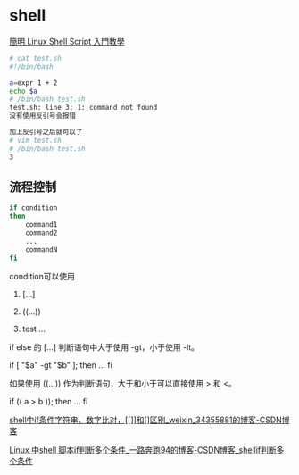 # shell

[簡明 Linux Shell Script 入門教學](https://blog.techbridge.cc/2019/11/15/linux-shell-script-tutorial/)

```bash
# cat test.sh
#!/bin/bash

a=expr 1 + 2
echo $a
# /bin/bash test.sh
test.sh: line 3: 1: command not found
没有使用反引号会报错

加上反引号之后就可以了
# vim test.sh
# /bin/bash test.sh
3
```

## 流程控制

```bash
if condition
then
    command1 
    command2
    ...
    commandN 
fi
```

condition可以使用

1. [...]

2. ((...))

3. test ...

if else 的 [...] 判断语句中大于使用 -gt，小于使用 -lt。

if [ "\$a" -gt "\$b" ]; then
    ...
fi

如果使用 ((...)) 作为判断语句，大于和小于可以直接使用 > 和 <。

if (( a > b )); then
    ...
fi





[shell中if条件字符串、数字比对，\[\[\]\]和\[\]区别_weixin_34355881的博客-CSDN博客](https://blog.csdn.net/weixin_34355881/article/details/94624318?spm=1001.2101.3001.6650.2&utm_medium=distribute.pc_relevant.none-task-blog-2%7Edefault%7ECTRLIST%7ERate-2-94624318-blog-102833792.pc_relevant_aa&depth_1-utm_source=distribute.pc_relevant.none-task-blog-2%7Edefault%7ECTRLIST%7ERate-2-94624318-blog-102833792.pc_relevant_aa&utm_relevant_index=5)



[Linux 中shell 脚本if判断多个条件_一路奔跑94的博客-CSDN博客_shellif判断多个条件](https://blog.csdn.net/weixin_37569048/article/details/80039941?spm=1001.2101.3001.6650.15&utm_medium=distribute.pc_relevant.none-task-blog-2%7Edefault%7EBlogCommendFromBaidu%7ERate-15-80039941-blog-102833792.pc_relevant_aa&depth_1-utm_source=distribute.pc_relevant.none-task-blog-2%7Edefault%7EBlogCommendFromBaidu%7ERate-15-80039941-blog-102833792.pc_relevant_aa&utm_relevant_index=21)
